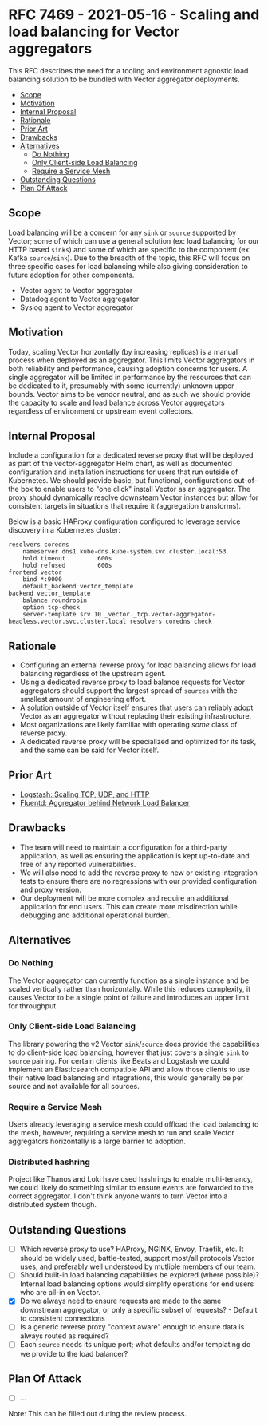 # RFC 7469 - 2021-05-16 - Scaling and load balancing for Vector aggregators

This RFC describes the need for a tooling and environment agnostic load balancing solution to be bundled with Vector aggregator deployments.

* [Scope](#scope)
* [Motivation](#motivation)
* [Internal Proposal](#internal-proposal)
* [Rationale](#rationale)
* [Prior Art](#prior-art)
* [Drawbacks](#drawbacks)
* [Alternatives](#alternatives)
  * [Do Nothing](#do-nothing)
  * [Only Client-side Load Balancing](#only-client-side-load-balancing)
  * [Require a Service Mesh](#require-a-service-mesh)
* [Outstanding Questions](#outstanding-questions)
* [Plan Of Attack](#plan-of-attack)

## Scope

Load balancing will be a concern for any `sink` or `source` supported by Vector; some of which can use a general solution (ex: load balancing for our HTTP based `sinks`) and some of which are specific to the component (ex: Kafka `source`/`sink`). Due to the breadth of the topic, this RFC will focus on three specific cases for load balancing while also giving consideration to future adoption for other components.

* Vector agent to Vector aggregator
* Datadog agent to Vector aggregator
* Syslog agent to Vector aggregator

## Motivation

Today, scaling Vector horizontally (by increasing replicas) is a manual process when deployed as an aggregator. This limits Vector aggregators in both reliability and performance, causing adoption concerns for users. A single aggregator will be limited in performance by the resources that can be dedicated to it, presumably with some (currently) unknown upper bounds. Vector aims to be vendor neutral, and as such we should provide the capacity to scale and load balance across Vector aggregators regardless of environment or upstream event collectors.

## Internal Proposal

Include a configuration for a dedicated reverse proxy that will be deployed as part of the vector-aggregator Helm chart, as well as documented configuration and installation instructions for users that run outside of Kubernetes. We should provide basic, but functional, configurations out-of-the box to enable users to "one click" install Vector as an aggregator. The proxy should dynamically resolve downsteam Vector instances but allow for consistent targets in situations that require it (aggregation transforms).

Below is a basic HAProxy configuration configured to leverage service discovery in a Kubernetes cluster:

```haproxy
resolvers coredns
    nameserver dns1 kube-dns.kube-system.svc.cluster.local:53
    hold timeout         600s
    hold refused         600s 
frontend vector
    bind *:9000
    default_backend vector_template
backend vector_template
    balance roundrobin
    option tcp-check         
    server-template srv 10 _vector._tcp.vector-aggregator-headless.vector.svc.cluster.local resolvers coredns check
```

## Rationale

* Configuring an external reverse proxy for load balancing allows for load balancing regardless of the upstream agent.
* Using a dedicated reverse proxy to load balance requests for Vector aggregators should support the largest spread of `sources` with the smallest amount of engineering effort.
* A solution outside of Vector itself ensures that users can reliably adopt Vector as an aggregator without replacing their existing infrastructure.
* Most organizations are likely familiar with operating _some_ class of reverse proxy.
* A dedicated reverse proxy will be specialized and optimized for its task, and the same can be said for Vector itself.

## Prior Art

* [Logstash: Scaling TCP, UDP, and HTTP](https://www.elastic.co/guide/en/logstash/current/deploying-and-scaling.html#_tcp_udp_and_http_protocols)
* [Fluentd: Aggregator behind Network Load Balancer](https://aws.amazon.com/blogs/compute/building-a-scalable-log-solution-aggregator-with-aws-fargate-fluentd-and-amazon-kinesis-data-firehose/)

## Drawbacks

* The team will need to maintain a configuration for a third-party application, as well as ensuring the application is kept up-to-date and free of any reported vulnerabilities.
* We will also need to add the reverse proxy to new or existing integration tests to ensure there are no regressions with our provided configuration and proxy version.
* Our deployment will be more complex and require an additional application for end users. This can create more misdirection while debugging and additional operational burden.

## Alternatives

### Do Nothing

The Vector aggregator can currently function as a single instance and be scaled vertically rather than horizontally. While this reduces complexity, it causes Vector to be a single point of failure and introduces an upper limit for throughput.

### Only Client-side Load Balancing

The library powering the v2 Vector `sink`/`source` does provide the capabilities to do client-side load balancing, however that just covers a single `sink` to `source` pairing. For certain clients like Beats and Logstash we could implement an Elasticsearch compatible API and allow those clients to use their native load balancing and integrations, this would generally be per source and not available for all sources.

### Require a Service Mesh

Users already leveraging a service mesh could offload the load balancing to the mesh, however, requiring a service mesh to run and scale Vector aggregators horizontally is a large barrier to adoption.

### Distributed hashring

Project like Thanos and Loki have used hashrings to enable multi-tenancy, we could likely do something similar to ensure events are forwarded to the correct aggregator. I don't think anyone wants to turn Vector into a distributed system though.

## Outstanding Questions

* [ ] Which reverse proxy to use? HAProxy, NGINX, Envoy, Traefik, etc. It should be widely used, battle-tested, support most/all protocols Vector uses, and preferably well understood by mutliple members of our team.
* [ ] Should built-in load balancing capabilities be explored (where possible)? Internal load balancing options would simplify operations for end users who are all-in on Vector.
* [x] Do we always need to ensure requests are made to the same downstream aggregator, or only a specific subset of requests? - Default to consistent connections
* [ ] Is a generic reverse proxy "context aware" enough to ensure data is always routed as required?
* [ ] Each `source` needs its unique port; what defaults and/or templating do we provide to the load balancer?

## Plan Of Attack

* [ ] ...

Note: This can be filled out during the review process.
